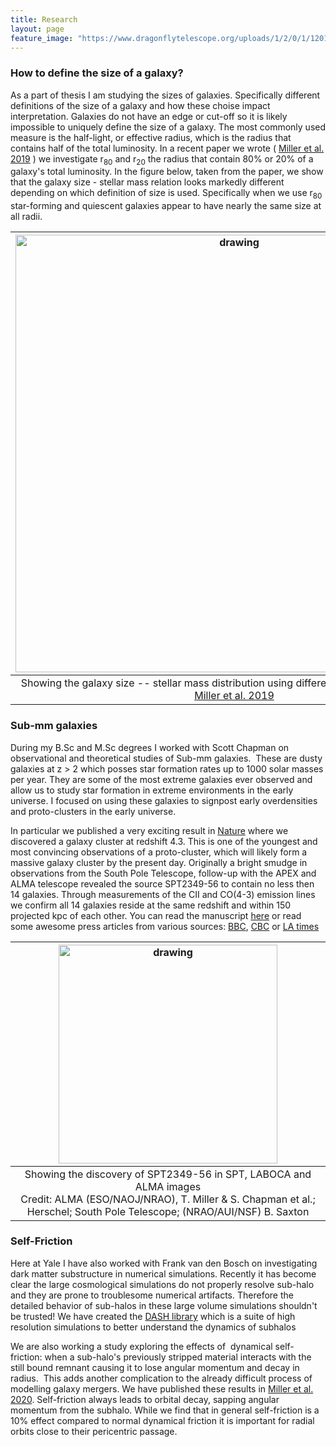```yaml
---
title: Research
layout: page
feature_image: "https://www.dragonflytelescope.org/uploads/1/2/0/1/120152565/background-images/348137435.jpg"
---
```


### How to define the size of a galaxy?

As a part of thesis I am studying the sizes of galaxies. Specifically different definitions of the size of a galaxy and how these choise impact interpretation. Galaxies do not have an edge or cut-off so it is likely impossible to uniquely define the size of a galaxy. The most commonly used measure is the half-light, or effective radius, which is the radius that contains half of the total luminosity. In a recent paper we wrote ( [Miller et al. 2019](https://ui.adsabs.harvard.edu/abs/2019ApJ...872L..14M/abstract) ) we investigate r<sub>80</sub> and r<sub>20</sub> the radius that contain 80% or 20% of a galaxy's total luminosity. In the figure below, taken from the paper, we show that the galaxy size - stellar mass relation looks markedly different depending on which definition of size is used. Specifically when we use r<sub>80</sub> star-forming and quiescent galaxies appear to have nearly the same size at all radii.

| <img src="https://user-images.githubusercontent.com/51385038/100286982-cfc36180-2f41-11eb-81d7-de3aabd1d72b.PNG" alt="drawing" width="700"/> | 
|:--:| 
| Showing the galaxy size -- stellar mass distribution using different definitions of radii from [Miller et al. 2019](https://ui.adsabs.harvard.edu/abs/2019ApJ...872L..14M/abstract) |

### Sub-mm galaxies

During my B.Sc and M.Sc degrees I worked with Scott Chapman on observational and theoretical studies of Sub-mm galaxies.  These are dusty galaxies at z > 2 which posses star formation rates up to 1000 solar masses per year. They are some of the most extreme galaxies ever observed and allow us to study star formation in extreme environments in the early universe. I focused on using these galaxies to signpost early overdensities and proto-clusters in the early universe.

In particular we published a very exciting result in [Nature](https://www.nature.com/articles/s41586-018-0025-2) where we discovered a galaxy cluster at redshift 4.3. This is one of the youngest and most convincing observations of a proto-cluster, which will likely form a massive galaxy cluster by the present day. Originally a bright smudge in observations from the South Pole Telescope, follow-up with the APEX and ALMA telescope revealed the source SPT2349-56 to contain no less then 14 galaxies. Through measurements of the CII and CO(4-3) emission lines we confirm all 14 galaxies reside at the same redshift and within 150 projected kpc of each other. You can read the manuscript [here](https://arxiv.org/abs/1804.09231) or read some awesome press articles from various sources: [BBC](https://www.bbc.com/news/science-environment-43841025), [CBC](https://www.cbc.ca/news/technology/galaxy-cluster-1.4628787) or [LA times](https://www.latimes.com/science/sciencenow/la-sci-sn-galaxy-mega-merger-20180425-story.html)

| <img src="https://public.nrao.edu/wp-content/uploads/2018/04/nrao18cb5b.jpg" alt="drawing" width="350"/> | 
|:--:| 
| Showing the discovery of SPT2349-56 in SPT, LABOCA and ALMA images <br /> Credit: ALMA (ESO/NAOJ/NRAO), T. Miller & S. Chapman et al.; Herschel; South Pole Telescope; (NRAO/AUI/NSF) B. Saxton |

### Self-Friction
Here at Yale I have also worked with Frank van den Bosch on investigating dark matter substructure in numerical simulations. Recently it has become clear the large cosmological simulations do not properly resolve sub-halo and they are prone to troublesome numerical artifacts. Therefore the detailed behavior of sub-halos in these large volume simulations shouldn't be trusted! We have created the [DASH library](https://cosmo.oca.eu/dash/) which is a suite of high resolution simulations to better understand the dynamics of subhalos

We are also working a study exploring the effects of  dynamical self-friction: when a sub-halo's previously stripped material interacts with the still bound remnant causing it to lose angular momentum and decay in radius.  This adds another complication to the already difficult process of modelling galaxy mergers. We have published these results in [Miller et al. 2020](https://ui.adsabs.harvard.edu/abs/2020MNRAS.495.4496M/abstract). Self-friction always leads to orbital decay, sapping angular momentum from the subhalo. While we find that in general self-friction is a 10% effect compared to normal dynamical friction it is important for radial orbits close to their pericentric passage.
